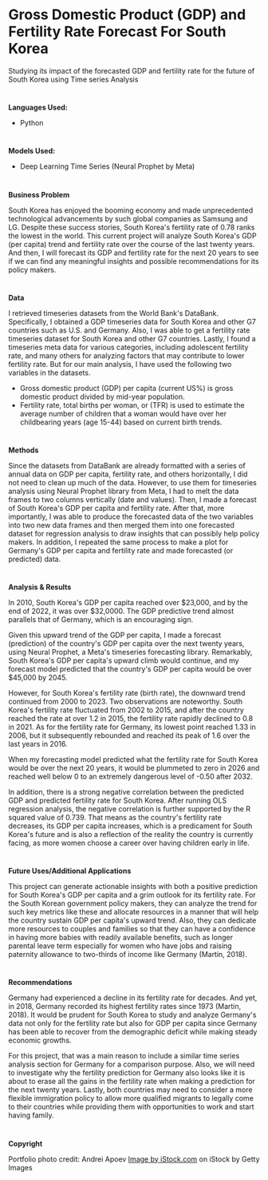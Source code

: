 # Gross Domestic Product (GDP) and Fertility Rate Forecast For South Korea

Studying its impact of the forecasted GDP and fertility rate for the future of South Korea using Time series Analysis

#
**Languages Used:**

- Python

#
**Models Used:**
- Deep Learning Time Series (Neural Prophet by Meta)

#
**Business Problem**

South Korea has enjoyed the booming economy and made unprecedented technological advancements by such global companies as Samsung and LG. Despite these success stories, South Korea's fertility rate of 0.78 ranks the lowest in the world. This current project will analyze South Korea's GDP (per capita) trend and fertility rate over the course of the last twenty years. And then, I will forecast its GDP and fertility rate for the next 20 years to see if we can find any meaningful insights and possible recommendations for its policy makers.

#
**Data**

I retrieved timeseries datasets from the World Bank's DataBank. Specifically, I obtained a GDP timeseries data for South Korea and other G7 countries such as U.S. and Germany. Also, I was able to get a fertility rate timeseries dataset for South Korea and other G7 countries. Lastly, I found a timeseries meta data for various categories, including adolescent fertility rate, and many others for analyzing factors that may contribute to lower fertility rate. But for our main analysis, I have used the following two variables in the datasets.

- Gross domestic product (GDP) per capita (current US%) is gross domestic product divided by mid-year population.
- Fertility rate, total births per woman, or (TFR) is used to estimate the average number of children that a woman would have over her childbearing years (age 15-44) based on current birth trends.


#
**Methods**

Since the datasets from DataBank are already formatted with a series of annual data on GDP per capita, fertility rate, and others horizontally, I did not need to clean up much of the data. However, to use them for timeseries analysis using Neural Prophet library from Meta, I had to melt the data frames to two columns vertically (date and values). Then, I made a forecast of South Korea's GDP per capita and fertility rate. After that, more importantly, I was able to produce the forecasted data of the two variables into two new data frames and then merged them into one forecasted dataset for regression analysis to draw insights that can possibly help policy makers. In addition, I repeated the same process to make a plot for Germany's GDP per capita and fertility rate and made forecasted (or predicted) data.

#
**Analysis & Results**

In 2010, South Korea's GDP per capita reached over $23,000, and by the end of 2022, it was over $32,0000. The GDP predictive trend almost parallels that of Germany, which is an encouraging sign.

Given this upward trend of the GDP per capita, I made a forecast (prediction) of the country's GDP per capita over the next twenty years, using Neural Prophet, a Meta's timeseries forecasting library. Remarkably, South Korea's GDP per capita's upward climb would continue, and my forecast model predicted that the country's GDP per capita would be over $45,000 by 2045.

However, for South Korea's fertility rate (birth rate), the downward trend continued from 2000 to 2023. Two observations are noteworthy. South Korea's fertility rate fluctuated from 2002 to 2015, and after the country reached the rate at over 1.2 in 2015, the fertility rate rapidly declined to 0.8 in 2021. As for the fertility rate for Germany, its lowest point reached 1.33 in 2006, but it subsequently rebounded and reached its peak of 1.6 over the last years in 2016.

When my forecasting model predicted what the fertility rate for South Korea would be over the next 20 years, it would be plummeted to zero in 2026 and reached well below 0 to an extremely dangerous level of -0.50 after 2032.

In addition, there is a strong negative correlation between the predicted GDP and predicted fertility rate for South Korea. After running OLS regression analysis, the negative correlation is further supported by the R squared value of 0.739. That means as the country's fertility rate decreases, its GDP per capita increases, which is a predicament for South Korea's future and is also a reflection of the reality the country is currently facing, as more women choose a career over having children early in life.

#
**Future Uses/Additional Applications**

This project can generate actionable insights with both a positive prediction for South Korea's GDP per capita and a grim outlook for its fertility rate. For the South Korean government policy makers, they can analyze the trend for such key metrics like these and allocate resources in a manner that will help the country sustain GDP per capita's upward trend. Also, they can dedicate more resources to couples and families so that they can have a confidence in having more babies with readily available benefits, such as longer parental leave term especially for women who have jobs and raising paternity allowance to two-thirds of income like Germany (Martin, 2018).

#
**Recommendations**

Germany had experienced a decline in its fertility rate for decades. And yet, in 2018, Germany recorded its highest fertility rates since 1973 (Martin, 2018). It would be prudent for South Korea to study and analyze Germany's data not only for the fertility rate but also for GDP per capita since Germany has been able to recover from the demographic deficit while making steady economic growths.

For this project, that was a main reason to include a similar time series analysis section for Germany for a comparison purpose. Also, we will need to investigate why the fertility prediction for Germany also looks like it is about to erase all the gains in the fertility rate when making a prediction for the next twenty years. Lastly, both countries may need to consider a more flexible immigration policy to allow more qualified migrants to legally come to their countries while providing them with opportunities to work and start having family.

#
**Copyright**

Portfolio photo credit: Andrei Apoev <a href="https://www.istockphoto.com/vector/young-couple-sitting-at-the-doctors-office-gm1074272356-287626152?phrase=fertility+rate">Image by iStock.com</a> on iStock by Getty Images
